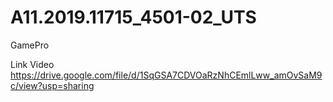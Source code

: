 # A11.2019.11715_4501-02_UTS
GamePro

Link Video
https://drive.google.com/file/d/1SqGSA7CDVOaRzNhCEmlLww_amOvSaM9c/view?usp=sharing
